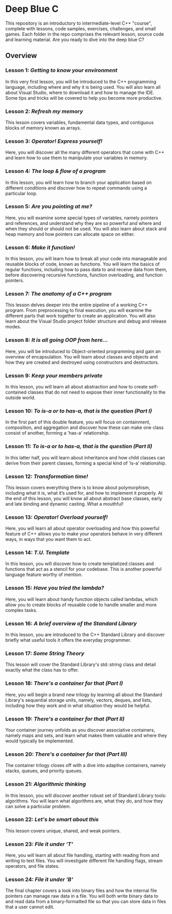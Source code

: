 # Deep Blue C
This repository is an introductory to intermediate-level C++ "course", complete with lessons, code samples, exercises, challenges, and small games. Each folder in the repo comprises the relevant lesson, source code and learning material. Are you ready to dive into the deep blue C?  

## Overview

### Lesson 1: _Getting to know your environment_
In this very first lesson, you will be introduced to the C++ programming language, including where and why it is being used. You will also learn all about Visual Studio, where to download it and how to manage the IDE. Some tips and tricks will be covered to help you become more productive.

### Lesson 2: _Refresh my memory_
This lesson covers variables, fundamental data types, and contiguous blocks of memory known as arrays.

### Lesson 3: _Operator! Express yourself!_
Here, you will discover all the many different operators that come with C++ and learn how to use them to manipulate your variables in memory.

### Lesson 4: _The loop & flow of a program_
In this lesson, you will learn how to branch your application based on different conditions and discover how to repeat commands using a particular loop.

### Lesson 5: _Are you pointing at me?_
Here, you will examine some special types of variables, namely pointers and references, and understand why they are so powerful and where and when they should or should not be used. You will also learn about stack and heap memory and how pointers can allocate space on either.

### Lesson 6: _Make it function!_
In this lesson, you will learn how to break all your code into manageable and reusable blocks of code, known as functions. You will learn the basics of regular functions, including how to pass data to and receive data from them, before discovering recursive functions, function overloading, and function pointers.

### Lesson 7: _The anatomy of a C++ program_
This lesson delves deeper into the entire pipeline of a working C++ program. From preprocessing to final execution, you will examine the different parts that work together to create an application. You will also learn about the Visual Studio project folder structure and debug and release modes.

### Lesson 8: _It is all going OOP from here..._
Here, you will be introduced to Object-oriented programming and gain an overview of encapsulation. You will learn about classes and objects and how they are created and destroyed using constructors and destructors.

### Lesson 9: _Keep your members private_
In this lesson, you will learn all about abstraction and how to create self-contained classes that do not need to expose their inner functionality to the outside world.

### Lesson 10: _To is-a or to has-a, that is the question (Part I)_
In the first part of this double feature, you will focus on containment, composition, and aggregation and discover how these can make one class consist of another, forming a 'has-a' relationship.

### Lesson 11: _To is-a or to has-a, that is the question (Part II)_
In this latter half, you will learn about inheritance and how child classes can derive from their parent classes, forming a special kind of ‘is-a’ relationship.

### Lesson 12: _Transformation time!_
This lesson covers everything there is to know about polymorphism, including what it is, what it’s used for, and how to implement it properly. At the end of this lesson, you will know all about abstract base classes, early and late binding and dynamic casting. What a mouthful!

### Lesson 13: _Operator! Overload yourself!_
Here, you will learn all about operator overloading and how this powerful feature of C++ allows you to make your operators behave in very different ways, in ways that you want them to act.

### Lesson 14: _T.U. Template_
In this lesson, you will discover how to create templatized classes and functions that act as a stencil for your codebase. This is another powerful language feature worthy of mention.

### Lesson 15: _Have you tried the lambda?_
Here, you will learn about handy function objects called lambdas, which allow you to create blocks of reusable code to handle smaller and more complex tasks.

### Lesson 16: _A brief overview of the Standard Library_
In this lesson, you are introduced to the C++ Standard Library and discover briefly what useful tools it offers the everyday programmer. 

### Lesson 17: _Some String Theory_
This lesson will cover the Standard Library's std::string class and detail exactly what the class has to offer. 

### Lesson 18: _There's a container for that (Part I)_
Here, you will begin a brand new trilogy by learning all about the Standard Library's sequential storage units, namely, vectors, deques, and lists, including how they work and in what situation they would be helpful.

### Lesson 19: _There's a container for that (Part II)_
Your container journey unfolds as you discover associative containers, namely maps and sets, and learn what makes them valuable and where they would typically be implemented.

### Lesson 20: _There's a container for that (Part III)_
The container trilogy closes off with a dive into adaptive containers, namely stacks, queues, and priority queues.

### Lesson 21: _Algorithmic thinking_
In this lesson, you will discover another robust set of Standard Library tools: algorithms. You will learn what algorithms are, what they do, and how they can solve a particular problem.

### Lesson 22: _Let's be smart about this_
This lesson covers unique, shared, and weak pointers.

### Lesson 23: _File it under 'T'_
Here, you will learn all about file handling, starting with reading from and writing to text files. You will investigate different file handling flags, stream operators, and file states.

### Lesson 24: _File it under 'B'_
The final chapter covers a look into binary files and how the internal file pointers can manage raw data in a file. You will both write binary data to and read data from a binary-formatted file so that you can store data in files that a user cannot edit.

